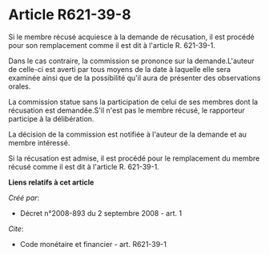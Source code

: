 # Article R621-39-8

Si le membre récusé acquiesce à la demande de récusation, il est procédé pour son remplacement comme il est dit à l'article
R. 621-39-1.

Dans le cas contraire, la commission se prononce sur la demande.L'auteur de celle-ci est averti par tous moyens de la date à
laquelle elle sera examinée ainsi que de la possibilité qu'il aura de présenter des observations orales.

La commission statue sans la participation de celui de ses membres dont la récusation est demandée.S'il n'est pas le membre
récusé, le rapporteur participe à la délibération.

La décision de la commission est notifiée à l'auteur de la demande et au membre intéressé.

Si la récusation est admise, il est procédé pour le remplacement du membre récusé comme il est dit à l'article R. 621-39-1.

**Liens relatifs à cet article**

_Créé par_:

  - Décret n°2008-893 du 2 septembre 2008 - art. 1

_Cite_:

  - Code monétaire et financier - art. R621-39-1
